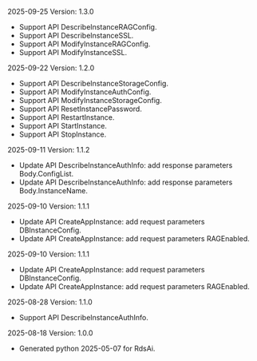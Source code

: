 2025-09-25 Version: 1.3.0
- Support API DescribeInstanceRAGConfig.
- Support API DescribeInstanceSSL.
- Support API ModifyInstanceRAGConfig.
- Support API ModifyInstanceSSL.


2025-09-22 Version: 1.2.0
- Support API DescribeInstanceStorageConfig.
- Support API ModifyInstanceAuthConfig.
- Support API ModifyInstanceStorageConfig.
- Support API ResetInstancePassword.
- Support API RestartInstance.
- Support API StartInstance.
- Support API StopInstance.


2025-09-11 Version: 1.1.2
- Update API DescribeInstanceAuthInfo: add response parameters Body.ConfigList.
- Update API DescribeInstanceAuthInfo: add response parameters Body.InstanceName.


2025-09-10 Version: 1.1.1
- Update API CreateAppInstance: add request parameters DBInstanceConfig.
- Update API CreateAppInstance: add request parameters RAGEnabled.


2025-09-10 Version: 1.1.1
- Update API CreateAppInstance: add request parameters DBInstanceConfig.
- Update API CreateAppInstance: add request parameters RAGEnabled.


2025-08-28 Version: 1.1.0
- Support API DescribeInstanceAuthInfo.


2025-08-18 Version: 1.0.0
- Generated python 2025-05-07 for RdsAi.

